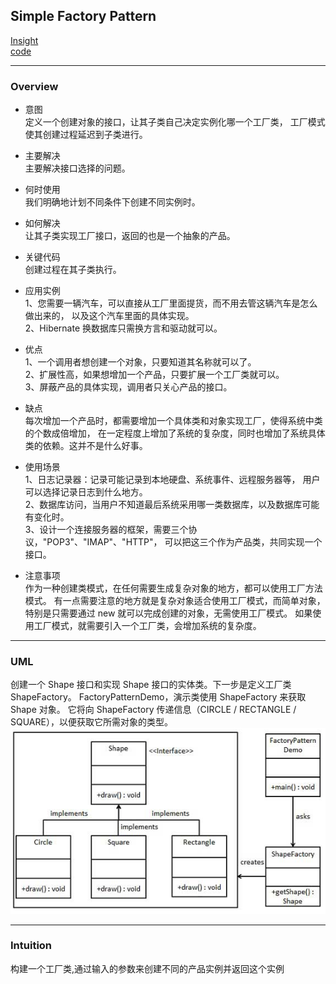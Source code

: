 ## Simple Factory Pattern
[Insight](https://www.runoob.com/design-pattern/factory-pattern.html)  
[code](../../../Code/CS/DesignPatterns/SimpleFactoryPattern.py)

---
### Overview  
* 意图  
定义一个创建对象的接口，让其子类自己决定实例化哪一个工厂类，
工厂模式使其创建过程延迟到子类进行。

* 主要解决  
主要解决接口选择的问题。

* 何时使用  
我们明确地计划不同条件下创建不同实例时。

* 如何解决  
让其子类实现工厂接口，返回的也是一个抽象的产品。

* 关键代码  
创建过程在其子类执行。

* 应用实例  
1、您需要一辆汽车，可以直接从工厂里面提货，而不用去管这辆汽车是怎么做出来的，
以及这个汽车里面的具体实现。   
2、Hibernate 换数据库只需换方言和驱动就可以。

* 优点  
1、一个调用者想创建一个对象，只要知道其名称就可以了。   
2、扩展性高，如果想增加一个产品，只要扩展一个工厂类就可以。   
3、屏蔽产品的具体实现，调用者只关心产品的接口。

* 缺点  
每次增加一个产品时，都需要增加一个具体类和对象实现工厂，使得系统中类的个数成倍增加，
在一定程度上增加了系统的复杂度，同时也增加了系统具体类的依赖。这并不是什么好事。

* 使用场景  
1、日志记录器：记录可能记录到本地硬盘、系统事件、远程服务器等，
用户可以选择记录日志到什么地方。   
2、数据库访问，当用户不知道最后系统采用哪一类数据库，以及数据库可能有变化时。  
3、设计一个连接服务器的框架，需要三个协议，"POP3"、"IMAP"、"HTTP"，
可以把这三个作为产品类，共同实现一个接口。

* 注意事项  
作为一种创建类模式，在任何需要生成复杂对象的地方，都可以使用工厂方法模式。
有一点需要注意的地方就是复杂对象适合使用工厂模式，而简单对象，
特别是只需要通过 new 就可以完成创建的对象，无需使用工厂模式。
如果使用工厂模式，就需要引入一个工厂类，会增加系统的复杂度。

---
### UML  
创建一个 Shape 接口和实现 Shape 接口的实体类。下一步是定义工厂类 ShapeFactory。
FactoryPatternDemo，演示类使用 ShapeFactory 来获取 Shape 对象。
它将向 ShapeFactory 传递信息（CIRCLE / RECTANGLE / SQUARE），以便获取它所需对象的类型。  
![](src/UML_0.png)

---
### Intuition  
构建一个工厂类,通过输入的参数来创建不同的产品实例并返回这个实例